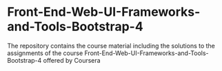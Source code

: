 # Front-End-Web-UI-Frameworks-and-Tools-Bootstrap-4

The repository contains the course material including the solutions to the assignments of the course Front-End-Web-UI-Frameworks-and-Tools-Bootstrap-4 offered by Coursera
